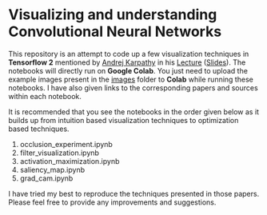 # Visualizing and understanding Convolutional Neural Networks

This repository is an attempt to code up a few visualization techniques in **Tensorflow 2** mentioned by [Andrej Karpathy](https://twitter.com/karpathy) in his [Lecture](https://www.youtube.com/watch?v=ta5fdaqDT3M&list=PLkt2uSq6rBVctENoVBg1TpCC7OQi31AlC&index=9) ([Slides](http://cs231n.stanford.edu/slides/2016/winter1516_lecture9.pdf)). The notebooks will directly run on **Google Colab**. You just need to upload the example images present in the [images](./images) folder to **Colab** while running these notebooks. I have also given links to the corresponding papers and sources within each notebook.

It is recommended that you see the notebooks in the order given below as it builds up from intuition based visualization techniques to optimization based techniques.

1.  occlusion_experiment.ipynb
2.  filter_visualization.ipynb
3.  activation_maximization.ipynb
4.  saliency_map.ipynb
5.  grad_cam.ipynb

I have tried my best to reproduce the techniques presented in those papers. Please feel free to provide any improvements and suggestions.
